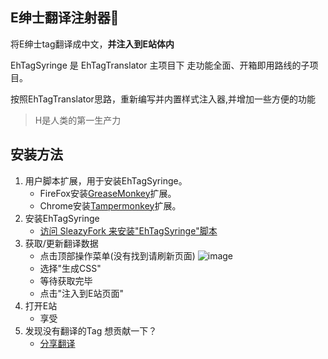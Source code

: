 ﻿E绅士翻译注射器💉
------------

将E绅士tag翻译成中文，**并注入到E站体内**

EhTagSyringe 是 EhTagTranslator 主项目下 走功能全面、开箱即用路线的子项目。

按照EhTagTranslator思路，重新编写并内置样式注入器,并增加一些方便的功能

> H是人类的第一生产力


## 安装方法
1. 用户脚本扩展，用于安装EhTagSyringe。
   * FireFox安装[GreaseMonkey](http://www.greasespot.net/)扩展。
   * Chrome安装[Tampermonkey](https://chrome.google.com/webstore/detail/tampermonkey/dhdgffkkebhmkfjojejmpbldmpobfkfo?hl=zh-CN)扩展。
2. 安装EhTagSyringe
   * [访问 SleazyFork 来安装"EhTagSyringe"脚本](https://sleazyfork.org/scripts/33136)
3. 获取/更新翻译数据
   * 点击顶部操作菜单(没有找到请刷新页面) ![image](https://user-images.githubusercontent.com/5716100/30308161-1f7c0022-9749-11e7-9702-7f607254d158.png)
   * 选择"生成CSS"
   * 等待获取完毕
   * 点击"注入到E站页面"
4. 打开E站
   * 享受
5. 发现没有翻译的Tag 想贡献一下？ 
   * [分享翻译](https://github.com/Mapaler/EhTagTranslator/wiki)





